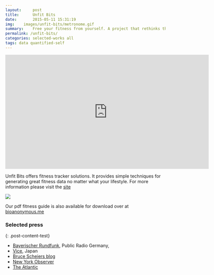 ```yaml
---
layout:     post
title:      Unfit Bits
date:       2015-05-11 15:31:19
img:	images/unfit-bits/metronome.gif
summary:    Free your fitness from yourself. A project that rethinks the role fitness trackers play in the current data driven health insurance landscape.
permalink: /unfit-bits/
categories: selected-works all
tags: data quantified-self 
---
```


<div class="mxn1 embed-container">
<iframe src="https://player.vimeo.com/video/126071798" width="640" height="360" frameborder="0" webkitallowfullscreen mozallowfullscreen allowfullscreen></iframe>
</div>

Unfit Bits offers fitness tracker solutions. It provides simple techniques for generating great fitness data no matter what your lifestyle. For more information please visit the [site](http://unfitbits.com)


<div class="mxn1">
<img class ="center-block" src="https://dl.dropboxusercontent.com/u/1108171/website-images/short-stepper-smaller.gif"/>
</div>


Our pdf fitness guide is also available for download over at [bioanonymous.me](http://biononymous.me/diy-guides/)


### Selected press

{: .post-content-test}
 - [Bayerischer Rundfunk](http://www.br.de/radio/bayern2/sendungen/zuendfunk/netz-kultur/netz/fitness-tracker-hacker-100.html), Public Radio Germany, 
  - [Vice](http://jp.vice.com/lifestyle/internet-yamiichi), Japan
  - [Bruce Scheiers blog ](https://www.schneier.com/blog/archives/2015/09/spoofing_fitnes.html)
  - [New York Observer](http://observer.com/2015/09/unfit-bits-target-jawbone-fitbit-fitness-trackers/)
  - [The Atlantic](http://www.fastcoexist.com/3052277/un-fit-bits-will-help-you-cheat-your-fitness-tracker-and-keep-your-privacy)
